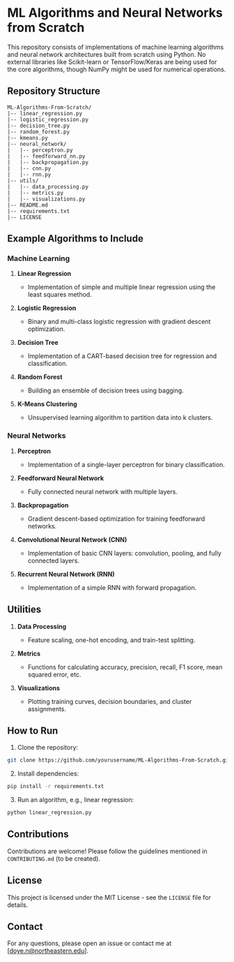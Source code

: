 # ML Algorithms and Neural Networks from Scratch

This repository consists of implementations of machine learning algorithms and neural network architectures built from scratch using Python. No external libraries like Scikit-learn or TensorFlow/Keras are being used for the core algorithms, though NumPy might be used for numerical operations.

## Repository Structure

```
ML-Algorithms-From-Scratch/
|-- linear_regression.py
|-- logistic_regression.py
|-- decision_tree.py
|-- random_forest.py
|-- kmeans.py
|-- neural_network/
|   |-- perceptron.py
|   |-- feedforward_nn.py
|   |-- backpropagation.py
|   |-- cnn.py
|   |-- rnn.py
|-- utils/
|   |-- data_processing.py
|   |-- metrics.py
|   |-- visualizations.py
|-- README.md
|-- requirements.txt
|-- LICENSE
```

## Example Algorithms to Include

### Machine Learning
1. **Linear Regression**
   - Implementation of simple and multiple linear regression using the least squares method.

2. **Logistic Regression**
   - Binary and multi-class logistic regression with gradient descent optimization.

3. **Decision Tree**
   - Implementation of a CART-based decision tree for regression and classification.

4. **Random Forest**
   - Building an ensemble of decision trees using bagging.

5. **K-Means Clustering**
   - Unsupervised learning algorithm to partition data into k clusters.

### Neural Networks
1. **Perceptron**
   - Implementation of a single-layer perceptron for binary classification.

2. **Feedforward Neural Network**
   - Fully connected neural network with multiple layers.

3. **Backpropagation**
   - Gradient descent-based optimization for training feedforward networks.

4. **Convolutional Neural Network (CNN)**
   - Implementation of basic CNN layers: convolution, pooling, and fully connected layers.

5. **Recurrent Neural Network (RNN)**
   - Implementation of a simple RNN with forward propagation.

## Utilities

1. **Data Processing**
   - Feature scaling, one-hot encoding, and train-test splitting.

2. **Metrics**
   - Functions for calculating accuracy, precision, recall, F1 score, mean squared error, etc.

3. **Visualizations**
   - Plotting training curves, decision boundaries, and cluster assignments.

## How to Run

1. Clone the repository:
```bash
git clone https://github.com/yourusername/ML-Algorithms-From-Scratch.git
```

2. Install dependencies:
```bash
pip install -r requirements.txt
```

3. Run an algorithm, e.g., linear regression:
```bash
python linear_regression.py
```

## Contributions

Contributions are welcome! Please follow the guidelines mentioned in `CONTRIBUTING.md` (to be created).

## License

This project is licensed under the MIT License - see the `LICENSE` file for details.

## Contact

For any questions, please open an issue or contact me at [doye.n@northeastern.edu].
